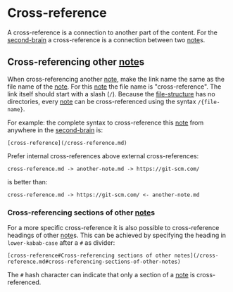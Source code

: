 # Cross-reference

A cross-reference is a connection to another part of the content.
For the [second-brain](/second-brain.md) a cross-reference is a connection between two [note](note.md)s.

## Cross-referencing other [note](/note.md)s

When cross-referencing another [note](note.md), make the link name the same as the file name of the [note](note.md).
For this [note](note.md) the file name is "cross-reference".
The link itself should start with a slash (`/`).
Because the [file-structure](/file-structure.md) has no directories, every [note](note.md) can be cross-referenced using the syntax `/{file-name}`.

For example: the complete syntax to cross-reference this [note](note.md) from anywhere in the [second-brain](/second-brain.md) is: 

```
[cross-reference](/cross-reference.md)
```

Prefer internal cross-references above external cross-references:

```
cross-reference.md -> another-note.md -> https://git-scm.com/
```

is better than:

```
cross-reference.md -> https://git-scm.com/ <- another-note.md
```

### Cross-referencing sections of other [note](/note.md)s

For a more specific cross-reference it is also possible to cross-reference headings of other [note](note.md)s.
This can be achieved by specifying the heading in `lower-kabab-case` after a `#` as divider:

```
[cross-reference#Cross-referencing sections of other notes](/cross-reference.md#cross-referencing-sections-of-other-notes)
```

The `#` hash character can indicate that only a section of a [note](note.md) is cross-referenced.

